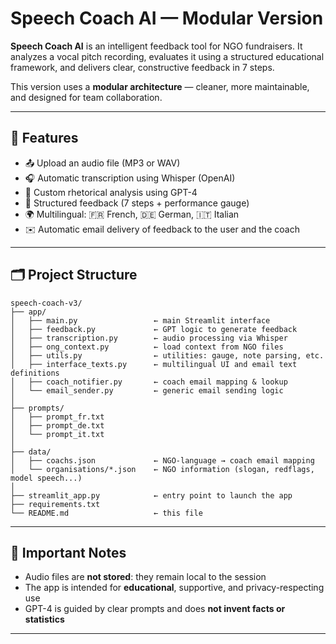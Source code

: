 # Speech Coach AI — Modular Version

**Speech Coach AI** is an intelligent feedback tool for NGO fundraisers. It analyzes a vocal pitch recording, evaluates it using a structured educational framework, and delivers clear, constructive feedback in 7 steps.

This version uses a **modular architecture** — cleaner, more maintainable, and designed for team collaboration.

---

## 🧠 Features
- 📤 Upload an audio file (MP3 or WAV)
- 🎧 Automatic transcription using Whisper (OpenAI)
- 🧠 Custom rhetorical analysis using GPT-4
- 📝 Structured feedback (7 steps + performance gauge)
- 🌍 Multilingual: 🇫🇷 French, 🇩🇪 German, 🇮🇹 Italian
- ✉️ Automatic email delivery of feedback to the user and the coach

---

## 🗂️ Project Structure

```
speech-coach-v3/
├── app/
│   ├── main.py                 ← main Streamlit interface
│   ├── feedback.py             ← GPT logic to generate feedback
│   ├── transcription.py        ← audio processing via Whisper
│   ├── ong_context.py          ← load context from NGO files
│   ├── utils.py                ← utilities: gauge, note parsing, etc.
│   ├── interface_texts.py      ← multilingual UI and email text definitions
│   ├── coach_notifier.py       ← coach email mapping & lookup
│   └── email_sender.py         ← generic email sending logic
│
├── prompts/
│   ├── prompt_fr.txt
│   ├── prompt_de.txt
│   └── prompt_it.txt
│
├── data/
│   ├── coachs.json             ← NGO-language → coach email mapping
│   └── organisations/*.json    ← NGO information (slogan, redflags, model speech...)
│
├── streamlit_app.py            ← entry point to launch the app
├── requirements.txt
└── README.md                   ← this file
```

---

## 📌 Important Notes

- Audio files are **not stored**: they remain local to the session
- The app is intended for **educational**, supportive, and privacy-respecting use
- GPT-4 is guided by clear prompts and does **not invent facts or statistics**

---
